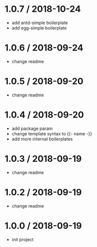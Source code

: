 1.0.7 / 2018-10-24
==================

* add antd-simple boilerplate
* add egg-simple boilerplate

1.0.6 / 2018-09-24
==================

* change readme

1.0.5 / 2018-09-20
==================

* change readme

1.0.4 / 2018-09-20
==================

* add package param
* change template syntax to {{- name -}}
* add more internal boilerplates

1.0.3 / 2018-09-19
==================

* change readme

1.0.2 / 2018-09-19
==================

* change readme

1.0.0 / 2018-09-19
==================

* init project